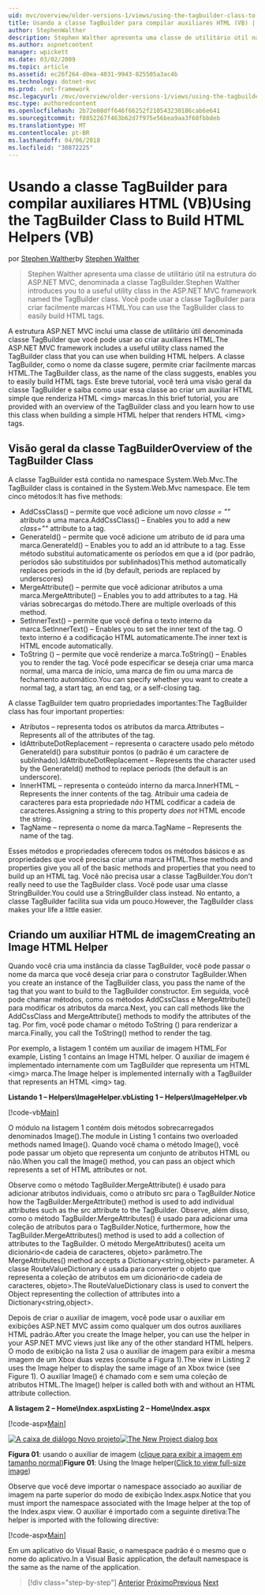 ```yaml
---
uid: mvc/overview/older-versions-1/views/using-the-tagbuilder-class-to-build-html-helpers-vb
title: Usando a classe TagBuilder para compilar auxiliares HTML (VB) | Microsoft Docs
author: StephenWalther
description: Stephen Walther apresenta uma classe de utilitário útil na estrutura do ASP.NET MVC, denominada a classe TagBuilder. Você pode usar a classe TagBuilder facilmente...
ms.author: aspnetcontent
manager: wpickett
ms.date: 03/02/2009
ms.topic: article
ms.assetid: ec26f264-d0ea-4031-9943-825505a3ac4b
ms.technology: dotnet-mvc
ms.prod: .net-framework
msc.legacyurl: /mvc/overview/older-versions-1/views/using-the-tagbuilder-class-to-build-html-helpers-vb
msc.type: authoredcontent
ms.openlocfilehash: 2b72e08dff646f66252f210543230186cab6e641
ms.sourcegitcommit: f8852267f463b62d7f975e56bea9aa3f68fbbdeb
ms.translationtype: MT
ms.contentlocale: pt-BR
ms.lasthandoff: 04/06/2018
ms.locfileid: "30872225"
---
```

<a name="using-the-tagbuilder-class-to-build-html-helpers-vb"></a><span data-ttu-id="6fb05-104">Usando a classe TagBuilder para compilar auxiliares HTML (VB)</span><span class="sxs-lookup"><span data-stu-id="6fb05-104">Using the TagBuilder Class to Build HTML Helpers (VB)</span></span>
====================
<span data-ttu-id="6fb05-105">por [Stephen Walther](https://github.com/StephenWalther)</span><span class="sxs-lookup"><span data-stu-id="6fb05-105">by [Stephen Walther](https://github.com/StephenWalther)</span></span>

> <span data-ttu-id="6fb05-106">Stephen Walther apresenta uma classe de utilitário útil na estrutura do ASP.NET MVC, denominada a classe TagBuilder.</span><span class="sxs-lookup"><span data-stu-id="6fb05-106">Stephen Walther introduces you to a useful utility class in the ASP.NET MVC framework named the TagBuilder class.</span></span> <span data-ttu-id="6fb05-107">Você pode usar a classe TagBuilder para criar facilmente marcas HTML.</span><span class="sxs-lookup"><span data-stu-id="6fb05-107">You can use the TagBuilder class to easily build HTML tags.</span></span>


<span data-ttu-id="6fb05-108">A estrutura ASP.NET MVC inclui uma classe de utilitário útil denominada classe TagBuilder que você pode usar ao criar auxiliares HTML.</span><span class="sxs-lookup"><span data-stu-id="6fb05-108">The ASP.NET MVC framework includes a useful utility class named the TagBuilder class that you can use when building HTML helpers.</span></span> <span data-ttu-id="6fb05-109">A classe TagBuilder, como o nome da classe sugere, permite criar facilmente marcas HTML.</span><span class="sxs-lookup"><span data-stu-id="6fb05-109">The TagBuilder class, as the name of the class suggests, enables you to easily build HTML tags.</span></span> <span data-ttu-id="6fb05-110">Este breve tutorial, você terá uma visão geral da classe TagBuilder e saiba como usar essa classe ao criar um auxiliar HTML simple que renderiza HTML &lt;img&gt; marcas.</span><span class="sxs-lookup"><span data-stu-id="6fb05-110">In this brief tutorial, you are provided with an overview of the TagBuilder class and you learn how to use this class when building a simple HTML helper that renders HTML &lt;img&gt; tags.</span></span>

## <a name="overview-of-the-tagbuilder-class"></a><span data-ttu-id="6fb05-111">Visão geral da classe TagBuilder</span><span class="sxs-lookup"><span data-stu-id="6fb05-111">Overview of the TagBuilder Class</span></span>

<span data-ttu-id="6fb05-112">A classe TagBuilder está contida no namespace System.Web.Mvc.</span><span class="sxs-lookup"><span data-stu-id="6fb05-112">The TagBuilder class is contained in the System.Web.Mvc namespace.</span></span> <span data-ttu-id="6fb05-113">Ele tem cinco métodos:</span><span class="sxs-lookup"><span data-stu-id="6fb05-113">It has five methods:</span></span>

- <span data-ttu-id="6fb05-114">AddCssClass() – permite que você adicione um novo *classe = ""* atributo a uma marca.</span><span class="sxs-lookup"><span data-stu-id="6fb05-114">AddCssClass() – Enables you to add a new *class=""* attribute to a tag.</span></span>
- <span data-ttu-id="6fb05-115">GenerateId() – permite que você adicione um atributo de id para uma marca.</span><span class="sxs-lookup"><span data-stu-id="6fb05-115">GenerateId() – Enables you to add an id attribute to a tag.</span></span> <span data-ttu-id="6fb05-116">Esse método substitui automaticamente os períodos em que a id (por padrão, períodos são substituídos por sublinhados)</span><span class="sxs-lookup"><span data-stu-id="6fb05-116">This method automatically replaces periods in the id (by default, periods are replaced by underscores)</span></span>
- <span data-ttu-id="6fb05-117">MergeAttribute() – permite que você adicionar atributos a uma marca.</span><span class="sxs-lookup"><span data-stu-id="6fb05-117">MergeAttribute() – Enables you to add attributes to a tag.</span></span> <span data-ttu-id="6fb05-118">Há várias sobrecargas do método.</span><span class="sxs-lookup"><span data-stu-id="6fb05-118">There are multiple overloads of this method.</span></span>
- <span data-ttu-id="6fb05-119">SetInnerText() – permite que você defina o texto interno da marca.</span><span class="sxs-lookup"><span data-stu-id="6fb05-119">SetInnerText() – Enables you to set the inner text of the tag.</span></span> <span data-ttu-id="6fb05-120">O texto interno é a codificação HTML automaticamente.</span><span class="sxs-lookup"><span data-stu-id="6fb05-120">The inner text is HTML encode automatically.</span></span>
- <span data-ttu-id="6fb05-121">ToString () – permite que você renderize a marca.</span><span class="sxs-lookup"><span data-stu-id="6fb05-121">ToString() – Enables you to render the tag.</span></span> <span data-ttu-id="6fb05-122">Você pode especificar se deseja criar uma marca normal, uma marca de início, uma marca de fim ou uma marca de fechamento automático.</span><span class="sxs-lookup"><span data-stu-id="6fb05-122">You can specify whether you want to create a normal tag, a start tag, an end tag, or a self-closing tag.</span></span>
  

<span data-ttu-id="6fb05-123">A classe TagBuilder tem quatro propriedades importantes:</span><span class="sxs-lookup"><span data-stu-id="6fb05-123">The TagBuilder class has four important properties:</span></span>

- <span data-ttu-id="6fb05-124">Atributos – representa todos os atributos da marca.</span><span class="sxs-lookup"><span data-stu-id="6fb05-124">Attributes – Represents all of the attributes of the tag.</span></span>
- <span data-ttu-id="6fb05-125">IdAttributeDotReplacement – representa o caractere usado pelo método GenerateId() para substituir pontos (o padrão é um caractere de sublinhado).</span><span class="sxs-lookup"><span data-stu-id="6fb05-125">IdAttributeDotReplacement – Represents the character used by the GenerateId() method to replace periods (the default is an underscore).</span></span>
- <span data-ttu-id="6fb05-126">InnerHTML – representa o conteúdo interno da marca.</span><span class="sxs-lookup"><span data-stu-id="6fb05-126">InnerHTML – Represents the inner contents of the tag.</span></span> <span data-ttu-id="6fb05-127">Atribuir uma cadeia de caracteres para esta propriedade *não* HTML codificar a cadeia de caracteres.</span><span class="sxs-lookup"><span data-stu-id="6fb05-127">Assigning a string to this property *does not* HTML encode the string.</span></span>
- <span data-ttu-id="6fb05-128">TagName – representa o nome da marca.</span><span class="sxs-lookup"><span data-stu-id="6fb05-128">TagName – Represents the name of the tag.</span></span>

<span data-ttu-id="6fb05-129">Esses métodos e propriedades oferecem todos os métodos básicos e as propriedades que você precisa criar uma marca HTML.</span><span class="sxs-lookup"><span data-stu-id="6fb05-129">These methods and properties give you all of the basic methods and properties that you need to build up an HTML tag.</span></span> <span data-ttu-id="6fb05-130">Você não precisa usar a classe TagBuilder.</span><span class="sxs-lookup"><span data-stu-id="6fb05-130">You don't really need to use the TagBuilder class.</span></span> <span data-ttu-id="6fb05-131">Você pode usar uma classe StringBuilder.</span><span class="sxs-lookup"><span data-stu-id="6fb05-131">You could use a StringBuilder class instead.</span></span> <span data-ttu-id="6fb05-132">No entanto, a classe TagBuilder facilita sua vida um pouco.</span><span class="sxs-lookup"><span data-stu-id="6fb05-132">However, the TagBuilder class makes your life a little easier.</span></span>

## <a name="creating-an-image-html-helper"></a><span data-ttu-id="6fb05-133">Criando um auxiliar HTML de imagem</span><span class="sxs-lookup"><span data-stu-id="6fb05-133">Creating an Image HTML Helper</span></span>

<span data-ttu-id="6fb05-134">Quando você cria uma instância da classe TagBuilder, você pode passar o nome da marca que você deseja criar para o construtor TagBuilder.</span><span class="sxs-lookup"><span data-stu-id="6fb05-134">When you create an instance of the TagBuilder class, you pass the name of the tag that you want to build to the TagBuilder constructor.</span></span> <span data-ttu-id="6fb05-135">Em seguida, você pode chamar métodos, como os métodos AddCssClass e MergeAttribute() para modificar os atributos da marca.</span><span class="sxs-lookup"><span data-stu-id="6fb05-135">Next, you can call methods like the AddCssClass and MergeAttribute() methods to modify the attributes of the tag.</span></span> <span data-ttu-id="6fb05-136">Por fim, você pode chamar o método ToString () para renderizar a marca.</span><span class="sxs-lookup"><span data-stu-id="6fb05-136">Finally, you call the ToString() method to render the tag.</span></span>

<span data-ttu-id="6fb05-137">Por exemplo, a listagem 1 contém um auxiliar de imagem HTML.</span><span class="sxs-lookup"><span data-stu-id="6fb05-137">For example, Listing 1 contains an Image HTML helper.</span></span> <span data-ttu-id="6fb05-138">O auxiliar de imagem é implementado internamente com um TagBuilder que representa um HTML &lt;img&gt; marca.</span><span class="sxs-lookup"><span data-stu-id="6fb05-138">The Image helper is implemented internally with a TagBuilder that represents an HTML &lt;img&gt; tag.</span></span>

<span data-ttu-id="6fb05-139">**Listando 1 – Helpers\ImageHelper.vb**</span><span class="sxs-lookup"><span data-stu-id="6fb05-139">**Listing 1 – Helpers\ImageHelper.vb**</span></span>

[!code-vb[Main](using-the-tagbuilder-class-to-build-html-helpers-vb/samples/sample1.vb)]

<span data-ttu-id="6fb05-140">O módulo na listagem 1 contém dois métodos sobrecarregados denominados Image().</span><span class="sxs-lookup"><span data-stu-id="6fb05-140">The module in Listing 1 contains two overloaded methods named Image().</span></span> <span data-ttu-id="6fb05-141">Quando você chama o método Image(), você pode passar um objeto que representa um conjunto de atributos HTML ou não.</span><span class="sxs-lookup"><span data-stu-id="6fb05-141">When you call the Image() method, you can pass an object which represents a set of HTML attributes or not.</span></span>

<span data-ttu-id="6fb05-142">Observe como o método TagBuilder.MergeAttribute() é usado para adicionar atributos individuais, como o atributo src para o TagBuilder.</span><span class="sxs-lookup"><span data-stu-id="6fb05-142">Notice how the TagBuilder.MergeAttribute() method is used to add individual attributes such as the src attribute to the TagBuilder.</span></span> <span data-ttu-id="6fb05-143">Observe, além disso, como o método TagBuilder.MergeAttributes() é usado para adicionar uma coleção de atributos para o TagBuilder.</span><span class="sxs-lookup"><span data-stu-id="6fb05-143">Notice, furthermore, how the TagBuilder.MergeAttributes() method is used to add a collection of attributes to the TagBuilder.</span></span> <span data-ttu-id="6fb05-144">O método MergeAttributes() aceita um dicionário&lt;de cadeia de caracteres, objeto&gt; parâmetro.</span><span class="sxs-lookup"><span data-stu-id="6fb05-144">The MergeAttributes() method accepts a Dictionary&lt;string,object&gt; parameter.</span></span> <span data-ttu-id="6fb05-145">A classe RouteValueDictionary é usada para converter o objeto que representa a coleção de atributos em um dicionário&lt;de cadeia de caracteres, objeto&gt;.</span><span class="sxs-lookup"><span data-stu-id="6fb05-145">The RouteValueDictionary class is used to convert the Object representing the collection of attributes into a Dictionary&lt;string,object&gt;.</span></span>

<span data-ttu-id="6fb05-146">Depois de criar o auxiliar de imagem, você pode usar o auxiliar em exibições ASP.NET MVC assim como qualquer um dos outros auxiliares HTML padrão.</span><span class="sxs-lookup"><span data-stu-id="6fb05-146">After you create the Image helper, you can use the helper in your ASP.NET MVC views just like any of the other standard HTML helpers.</span></span> <span data-ttu-id="6fb05-147">O modo de exibição na lista 2 usa o auxiliar de imagem para exibir a mesma imagem de um Xbox duas vezes (consulte a Figura 1).</span><span class="sxs-lookup"><span data-stu-id="6fb05-147">The view in Listing 2 uses the Image helper to display the same image of an Xbox twice (see Figure 1).</span></span> <span data-ttu-id="6fb05-148">O auxiliar Image() é chamado com e sem uma coleção de atributos HTML.</span><span class="sxs-lookup"><span data-stu-id="6fb05-148">The Image() helper is called both with and without an HTML attribute collection.</span></span>

<span data-ttu-id="6fb05-149">**A listagem 2 – Home\Index.aspx**</span><span class="sxs-lookup"><span data-stu-id="6fb05-149">**Listing 2 – Home\Index.aspx**</span></span>

[!code-aspx[Main](using-the-tagbuilder-class-to-build-html-helpers-vb/samples/sample2.aspx)]


<span data-ttu-id="6fb05-150">[![A caixa de diálogo Novo projeto](using-the-tagbuilder-class-to-build-html-helpers-vb/_static/image1.jpg)](using-the-tagbuilder-class-to-build-html-helpers-vb/_static/image1.png)</span><span class="sxs-lookup"><span data-stu-id="6fb05-150">[![The New Project dialog box](using-the-tagbuilder-class-to-build-html-helpers-vb/_static/image1.jpg)](using-the-tagbuilder-class-to-build-html-helpers-vb/_static/image1.png)</span></span>

<span data-ttu-id="6fb05-151">**Figura 01**: usando o auxiliar de imagem ([clique para exibir a imagem em tamanho normal](using-the-tagbuilder-class-to-build-html-helpers-vb/_static/image2.png))</span><span class="sxs-lookup"><span data-stu-id="6fb05-151">**Figure 01**: Using the Image helper([Click to view full-size image](using-the-tagbuilder-class-to-build-html-helpers-vb/_static/image2.png))</span></span>


<span data-ttu-id="6fb05-152">Observe que você deve importar o namespace associado ao auxiliar de imagem na parte superior do modo de exibição Index.aspx.</span><span class="sxs-lookup"><span data-stu-id="6fb05-152">Notice that you must import the namespace associated with the Image helper at the top of the Index.aspx view.</span></span> <span data-ttu-id="6fb05-153">O auxiliar é importado com a seguinte diretiva:</span><span class="sxs-lookup"><span data-stu-id="6fb05-153">The helper is imported with the following directive:</span></span>

[!code-aspx[Main](using-the-tagbuilder-class-to-build-html-helpers-vb/samples/sample3.aspx)]

<span data-ttu-id="6fb05-154">Em um aplicativo do Visual Basic, o namespace padrão é o mesmo que o nome do aplicativo.</span><span class="sxs-lookup"><span data-stu-id="6fb05-154">In a Visual Basic application, the default namespace is the same as the name of the application.</span></span>

> [!div class="step-by-step"]
> <span data-ttu-id="6fb05-155">[Anterior](creating-custom-html-helpers-vb.md)
> [Próximo](creating-page-layouts-with-view-master-pages-vb.md)</span><span class="sxs-lookup"><span data-stu-id="6fb05-155">[Previous](creating-custom-html-helpers-vb.md)
[Next](creating-page-layouts-with-view-master-pages-vb.md)</span></span>
